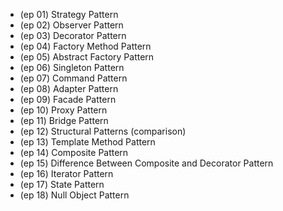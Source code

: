 - (ep 01) Strategy Pattern
- (ep 02) Observer Pattern
- (ep 03) Decorator Pattern
- (ep 04) Factory Method Pattern
- (ep 05) Abstract Factory Pattern
- (ep 06) Singleton Pattern
- (ep 07) Command Pattern
- (ep 08) Adapter Pattern
- (ep 09) Facade Pattern
- (ep 10) Proxy Pattern
- (ep 11) Bridge Pattern
- (ep 12) Structural Patterns (comparison)
- (ep 13) Template Method Pattern
- (ep 14) Composite Pattern
- (ep 15) Difference Between Composite and Decorator Pattern
- (ep 16) Iterator Pattern
- (ep 17) State Pattern
- (ep 18) Null Object Pattern
